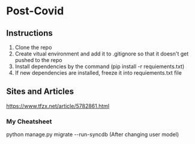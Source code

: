 # Post-Covid

## Instructions
1. Clone the repo
2. Create vitual environment and add it to .gitignore so that it doesn't get pushed to the repo
3. Install dependencies by the command (pip install -r requiements.txt)
4. If new dependencies are installed, freeze it into requiements.txt file

## Sites and Articles
https://www.tfzx.net/article/5782861.html

### My Cheatsheet
python manage.py migrate --run-syncdb (After changing user model)
